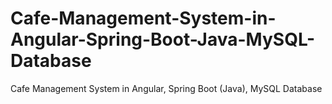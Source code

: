 # Cafe-Management-System-in-Angular-Spring-Boot-Java-MySQL-Database
Cafe Management System in Angular, Spring Boot (Java), MySQL Database
